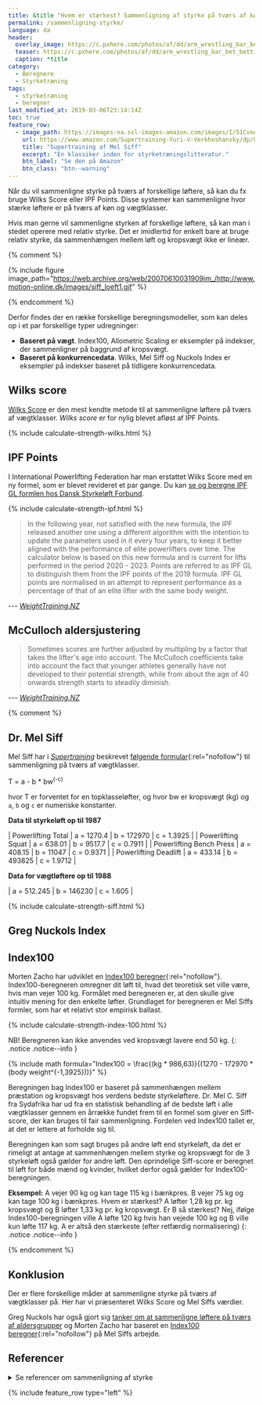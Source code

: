 ```yaml
---
title: &title "Hvem er stærkest? Sammenligning af styrke på tværs af køn og vægtklasser"
permalink: /sammenligning-styrke/
language: da
header:
  overlay_image: https://c.pxhere.com/photos/af/dd/arm_wrestling_bar_bet_betting_black_and_white_compare_comparison_competition-920992.jpg!d
  teaser: https://c.pxhere.com/photos/af/dd/arm_wrestling_bar_bet_betting_black_and_white_compare_comparison_competition-920992.jpg!d
  caption: *title
category:
  - Beregnere
  - Styrketræning
tags:
  - styrketræning
  - beregner
last_modified_at: 2019-03-06T23:14:14Z
toc: true
feature_row:
  - image_path: https://images-na.ssl-images-amazon.com/images/I/51CveAOo-KL._SX373_BO1,204,203,200_.jpg
    url: https://www.amazon.com/Supertraining-Yuri-V-Verkhoshansky/dp/8890403810
    title: "Supertraining af Mel Siff"
    excerpt: "En klassiker inden for styrketræningslitteratur."
    btn_label: "Se den på Amazon"
    btn_class: "btn--warning"
---
```


Når du vil sammenligne styrke på tværs af forskellige løftere, så kan du fx bruge Wilks Score eller IPF Points. Disse systemer kan sammenligne hvor stærke løftere er på tværs af køn og vægtklasser.

Hvis man gerne vil sammenligne styrken af forskellige løftere, så kan man i stedet operere med relativ styrke. Det er imidlertid for enkelt bare at bruge relativ styrke, da sammenhængen mellem løft og kropsvægt ikke er lineær.

{% comment %}

{% include figure image_path="https://web.archive.org/web/20070610031909im_/http://www.motion-online.dk/images/siff_loeft1.gif" %}

{% endcomment %}

Derfor findes der en række forskellige beregningsmodeller, som kan deles op i et par forskellige typer udregninger:

- **Baseret på vægt**. Index100, Allometric Scaling er eksempler på indekser, der sammenligner på baggrund af kropsvægt.
- **Baseret på konkurrencedata**. Wilks, Mel Siff og Nuckols Index er eksempler på indekser baseret på tidligere konkurrencedata.

## Wilks score

[Wilks Score](https://en.wikipedia.org/wiki/Wilks_Coefficient) er den mest kendte metode til at sammenligne løftere på tværs af vægtklasser. _Wilks score_ er for nylig blevet afløst af IPF Points.

{% include calculate-strength-wilks.html %}

## IPF Points

I International Powerlifting Federation har man erstattet Wilks Score med en ny formel, som er blevet revideret et par gange. Du kan [se og beregne IPF GL formlen hos Dansk Styrkeløft Forbund](https://styrke.dk/?page=ipfglformel).

{% include calculate-strength-ipf.html %}

> In the following year, not satisfied with the new formula, the IPF released another one using a different algorithm with the intention to update the parameters used in it every four years, to keep it better aligned with the performance of elite powerlifters over time. The calculator below is based on this new formula and is current for lifts performed in the period 2020 - 2023. Points are referred to as IPF GL to distinguish them from the IPF points of the 2019 formula. IPF GL points are normalised in an attempt to represent performance as a percentage of that of an elite lifter with the same body weight.

--- <cite>[WeightTraining.NZ](http://weighttraining.nz/ipf_calculator.php)</cite>

## McCulloch aldersjustering 

>  Sometimes scores are further adjusted by multipling by a factor that takes the lifter's age into account. The McCulloch coefficients take into account the fact that younger athletes generally have not developed to their potential strength, while from about the age of 40 onwards strength starts to steadily diminish.

--- <cite>[WeightTraining.NZ](http://weighttraining.nz/ipf_calculator.php)</cite>

{% comment %}

## Dr. Mel Siff

Mel Siff har i _[Supertraining](https://www.amazon.com/Supertraining-Yuri-V-Verkhoshansky/dp/8890403810)_ beskrevet [følgende formular](https://www.benchpresschampion.com/FORMULES/SIFF.htm){:rel="nofollow"} til sammenligning på tværs af vægtklasser.

T = a - b * bw<sup>(-c)</sup>

hvor T er forventet for en topklasseløfter, og hvor bw er kropsvægt (kg) og `a`, `b` og `c` er numeriske konstanter.

**Data til styrkeløft op til 1987**

| Powerlifting Total       | a = 1270.4 | b = 172970 | c = 1.3925 |
| Powerlifting Squat       | a = 638.01 | b = 9517.7 | c = 0.7911 |
| Powerlifting Bench Press | a = 408.15 | b = 11047  | c = 0.9371 |
| Powerlifting Deadlift    | a = 433.14 | b = 493825 | c = 1.9712 |

**Data for vægtløftere op til 1988**

| a  =  512.245 | b =  146230 | c =  1.605 |

{% include calculate-strength-siff.html %}

## Greg Nuckols Index 

## Index100

Morten Zacho har udviklet en [Index100 beregner](http://web.archive.org/web/20071017053943/http://www.motion-online.dk/styrketraening/styrke_-_artikler/hvem_er_staerkest?_-_beregning_af_index100/){:rel="nofollow"}. Index100-beregneren omregner dit løft til, hvad det teoretisk set ville være, hvis man vejer 100 kg. Formålet med beregneren er, at den skulle give intuitiv mening for den enkelte løfter. Grundlaget for beregneren er Mel Siffs formler, som har et relativt stor empirisk ballast. 

{% include calculate-strength-index-100.html %}

NB! Beregneren kan ikke anvendes ved kropsvægt lavere end 50 kg.
{: .notice .notice--info }

{% include math formula="Index100 = \frac{(kg * 986,63)}{(1270 - 172970 * (body weight^{-1,3925}))}" %}

Beregningen bag Index100 er baseret på sammenhængen mellem præstation og kropsvægt hos verdens bedste styrkeløftere. Dr. Mel C. Siff fra Sydafrika har ud fra en statistisk behandling af de bedste løft i alle vægtklasser gennem en årrække fundet frem til en formel som giver en Siff-score, der kan bruges til fair sammenligning. Fordelen ved Index100 tallet er, at det er lettere at forholde sig til.

Beregningen kan som sagt bruges på andre løft end styrkeløft, da det er rimeligt at antage at sammenhængen mellem styrke og kropsvægt for de 3 styrkeløft også gælder for andre løft. Den oprindelige Siff-score er beregnet til løft for både mænd og kvinder, hvilket derfor også gælder for Index100-beregningen.

**Eksempel:** A vejer 90 kg og kan tage 115 kg i bænkpres. B vejer 75 kg og kan tage 100 kg i bænkpres. Hvem er stærkest? A løfter 1,28 kg pr. kg kropsvægt og B løfter 1,33 kg pr. kg kropsvægt. Er B så stærkest? Nej, ifølge Index100-beregningen ville A løfte 120 kg hvis han vejede 100 kg og B ville kun løfte 117 kg. A er altså den stærkeste (efter retfærdig normalisering)
{: .notice .notice--info }

{% endcomment %}

## Konklusion

Der er flere forskellige måder at sammenligne styrke på tværs af vægtklasser på. Her har vi præsenteret Wilks Score og Mel Siffs værdier.

Greg Nuckols har også gjort sig [tanker om at sammenligne løftere på tværs af aldersgrupper](https://www.strongerbyscience.com/whos-the-most-impressive-powerlifter/) og Morten Zacho har baseret en [Index100 beregner](http://web.archive.org/web/20071017053943/http://www.motion-online.dk/styrketraening/styrke_-_artikler/hvem_er_staerkest?_-_beregning_af_index100/){:rel="nofollow"} på Mel Siffs arbejde.

## Referencer

<details markdown="1">
  <summary>Se referencer om sammenligning af styrke</summary>

- [Evolution of Bodymass Adjustments](http://web.archive.org/web/20050304042306/http://www.sportsci.com/SPORTSCI/JANUARY/evolution_of_bodymass_adjustment.htm)
- [About relative strength](http://tsampa.org/training/scripts/relative_strength/#about)
- [Who is the most impressive powerlifter](https://www.strongerbyscience.com/whos-the-most-impressive-powerlifter/)
</details>

{% include feature_row type="left" %}